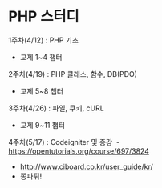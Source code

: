 # PHP 스터디
1주차(4/12) : PHP 기초 
  - 교제 1~4 챕터
  
2주차(4/19) : PHP 클래스, 함수, DB(PDO) 
  - 교제 5~8 챕터
  
3주차(4/26) : 파일, 쿠키, cURL
  - 교제 9~11 챕터
  
4주차(5/17) : Codeigniter 및 종강
  - https://opentutorials.org/course/697/3824
  - http://www.ciboard.co.kr/user_guide/kr/  
  - 쫑파튀!

